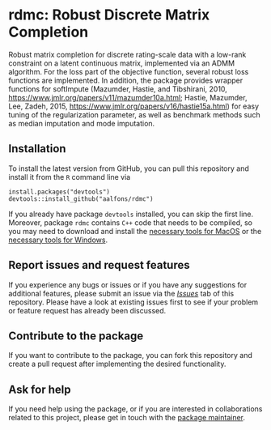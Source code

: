 # rdmc: Robust Discrete Matrix Completion

Robust matrix completion for discrete rating-scale data with a low-rank constraint on a latent continuous matrix, implemented via an ADMM algorithm. For the loss part of the objective function, several robust loss functions are implemented. In addition, the package provides wrapper functions for softImpute (Mazumder, Hastie, and Tibshirani, 2010, <https://www.jmlr.org/papers/v11/mazumder10a.html>; Hastie, Mazumder, Lee, Zadeh, 2015, <https://www.jmlr.org/papers/v16/hastie15a.html>) for easy tuning of the regularization parameter, as well as benchmark methods such as median imputation and mode imputation.


## Installation

To install the latest version from GitHub, you can pull this repository and 
install it from the `R` command line via

```
install.packages("devtools")
devtools::install_github("aalfons/rdmc")
```

If you already have package `devtools` installed, you can skip the first
line. Moreover, package `rdmc` contains `C++` code that needs to be
compiled, so you may need to download and install the [necessary tools
for MacOS](https://cran.r-project.org/bin/macosx/tools/) or the
[necessary tools for
Windows](https://cran.r-project.org/bin/windows/Rtools/).


## Report issues and request features

If you experience any bugs or issues or if you have any suggestions for additional features, please submit an issue via the [*Issues*](https://github.com/aalfons/rdmc/issues) tab of this repository.  Please have a look at existing issues first to see if your problem or feature request has already been discussed.


## Contribute to the package

If you want to contribute to the package, you can fork this repository and create a pull request after implementing the desired functionality.


## Ask for help

If you need help using the package, or if you are interested in collaborations related to this project, please get in touch with the [package maintainer](https://personal.eur.nl/alfons/).
